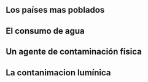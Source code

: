
## Los países mas poblados


## El consumo de agua


##  Un agente de contaminación física


## La contanimacion lumínica
